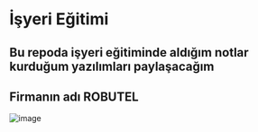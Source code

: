 # İşyeri Eğitimi

## Bu repoda işyeri eğitiminde aldığım notlar kurduğum yazılımları paylaşacağım

## Firmanın adı ROBUTEL
![image](https://user-images.githubusercontent.com/65457096/225313555-3801f0de-7fd9-41a5-906d-9d28fcfe7f28.png)

  
       
 
   
 
   
   
   
    
 
 
 
